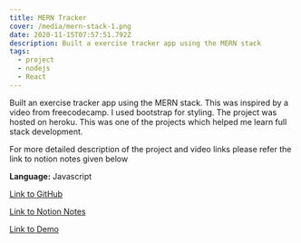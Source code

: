 ```yaml
---
title: MERN Tracker
cover: /media/mern-stack-1.png
date: 2020-11-15T07:57:51.792Z
description: Built a exercise tracker app using the MERN stack
tags:
  - project
  - nodejs
  - React
---
```

Built an exercise tracker app using the MERN stack. This was inspired by a video from freecodecamp. I used bootstrap for styling. The project was hosted on heroku. This was one of the projects which helped me learn full stack development.

For more detailed description of the project and video links please refer the link to notion notes given below

**Language:** Javascript

<p style="text-align: center;">

<a href="https://github.com/SarthakNarayan/mern-tracker" target="_blank" rel="noopener noreferrer">Link to GitHub</a>

</p>

<p style="text-align: center;">

<a href="https://www.notion.so/sarthaknarayan/MERN-Tracker-421b6193083441f092cc5f8541e1747c" target="_blank" rel="noopener noreferrer">Link to Notion Notes</a>

</p>

<p style="text-align: center;">

<a href="https://mern-tracker-sarthak.herokuapp.com/" target="_blank" rel="noopener noreferrer">Link to Demo</a>

</p>